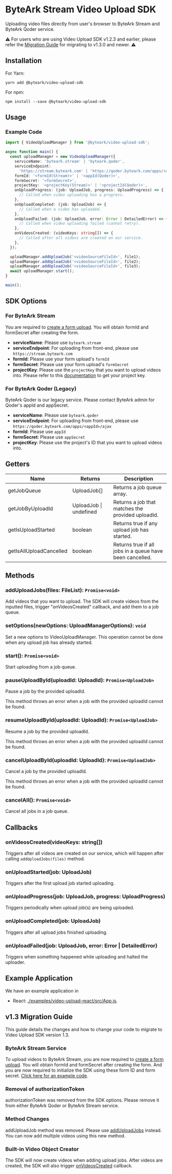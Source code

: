 # ByteArk Stream Video Upload SDK

Uploading video files directly from user's browser to ByteArk Stream
and ByteArk Qoder service.

⚠️ For users who are using Video Upload SDK v1.2.3 and earlier, please refer the [Migration Guide](#v13-migration-guide) for migrating to v1.3.0 and newer. ⚠️

## Installation

For Yarn:

```
yarn add @byteark/video-upload-sdk
```

For npm:

```
npm install --save @byteark/video-upload-sdk
```

## Usage

### Example Code

```ts
import { VideoUploadManager } from '@byteark/video-upload-sdk';

async function main() {
  const uploadManager = new VideoUploadManager({
    serviceName: 'byteark.stream' | 'byteark.qoder',
    serviceEndpoint:
      'https://stream.byteark.com' | 'https://qoder.byteark.com/apps/<appIdHere>/ajax',
    formId: '<formId(Stream)>' | '<appId(Qoder)>',
    formSecret: '<formSecret>',
    projectKey: '<projectKey(Stream)>' | '<projectId(Qoder)>',
    onUploadProgress: (job: UploadJob, progress: UploadProgress) => {
      // Called when video uploading has a progress.
    },
    onUploadCompleted: (job: UploadJob) => {
      // Called when a video has uploaded.
    },
    onUploadFailed: (job: UploadJob, error: Error | DetailedError) => {
      // Called when video uploading failed (cannot retry).
    },
    onVideosCreated: (videoKeys: string[]) => {
      // Called after all videos are created on our service.
    },
  });

  uploadManager.addUploadJob('<videoSourceFileId>', file1);
  uploadManager.addUploadJob('<videoSourceFileId>', file2);
  uploadManager.addUploadJob('<videoSourceFileId>', file3);
  await uploadManager.start();
}

main();
```

## SDK Options

### For ByteArk Stream

You are required to [create a form upload](https://docs.byteark.com/th/stream/developer-forms.html#%E0%B8%82%E0%B8%B1%E0%B9%89%E0%B8%99%E0%B8%95%E0%B8%AD%E0%B8%99%E0%B8%97%E0%B8%B5%E0%B9%88-1-%E0%B8%AA%E0%B8%A3%E0%B9%89%E0%B8%B2%E0%B8%87%E0%B9%81%E0%B8%9A%E0%B8%9A%E0%B8%9F%E0%B8%AD%E0%B8%A3%E0%B9%8C%E0%B8%A1%E0%B8%AD%E0%B8%B1%E0%B8%9B%E0%B9%82%E0%B8%AB%E0%B8%A5%E0%B8%94%E0%B8%82%E0%B8%AD%E0%B8%87%E0%B8%84%E0%B8%B8%E0%B8%93%E0%B9%83%E0%B8%99-byteark-stream). You will obtain formId and formSecret after creating the form.

- **serviceName**: Please use `byteark.stream`
- **serviceEndpoint**: For uploading from front-end, please use `https://stream.byteark.com`
- **formId**: Please use your form upload's `formId`
- **formSecret**: Please use your form upload's `formSecret`
- **projectKey**: Please use the `projectKey` that you want to upload videos into. Please refer to this [documentation](https://docs.byteark.com/th/stream/project-management-overview.html#%E0%B8%A7%E0%B8%B4%E0%B8%98%E0%B8%B5%E0%B8%99%E0%B9%8D%E0%B8%B2%E0%B8%84%E0%B8%B5%E0%B8%A2%E0%B9%8C%E0%B8%82%E0%B8%AD%E0%B8%87%E0%B9%82%E0%B8%9B%E0%B8%A3%E0%B9%80%E0%B8%88%E0%B8%81%E0%B8%95%E0%B9%8C%E0%B9%84%E0%B8%9B%E0%B9%83%E0%B8%8A%E0%B9%89%E0%B8%87%E0%B8%B2%E0%B8%99) to get your project key.

### For ByteArk Qoder (Legacy)

ByteArk Qoder is our legacy service. Please contact ByteArk admin for Qoder's appId and appSecret.

- **serviceName**: Please use `byteark.qoder`
- **serviceEndpoint**: For uploading from front-end, please use `https://qoder.byteark.com/apps/<appId>/ajax`
- **formId**: Please use `appId`
- **formSecret**: Please use `appSecret`
- **projectKey**: Please use the project's ID that you want to upload videos into.

## Getters

| Name                    | Returns                | Description                                              |
| ----------------------- | ---------------------- | -------------------------------------------------------- |
| getJobQueue             | UploadJob[]            | Returns a job queue array.                               |
| getJobByUploadId        | UploadJob \| undefined | Returns a job that matches the provided uploadId.        |
| getIsUploadStarted      | boolean                | Returns true if any upload job has started.              |
| getIsAllUploadCancelled | boolean                | Returns true if all jobs in a queue have been cancelled. |

## Methods

### addUploadJobs(files: FileList): `Promise<void>`

Add videos that you want to upload. The SDK will create videos from the inputted files, trigger "onVideosCreated" callback, and add them to a job queue.

### setOptions(newOptions: UploadManagerOptions): `void`

Set a new options to VideoUploadManager. This operation cannot be done when any upload job has already started.

### start(): `Promise<void>`

Start uploading from a job queue.

### pauseUploadById(uploadId: UploadId): `Promise<UploadJob>`

Pause a job by the provided uploadId.

This method throws an error when a job with the provided uploadId cannot be found.

### resumeUploadById(uploadId: UploadId): `Promise<UploadJob>`

Resume a job by the provided uploadId.

This method throws an error when a job with the provided uploadId cannot be found.

### cancelUploadById(uploadId: UploadId): `Promise<UploadJob>`

Cancel a job by the provided uploadId.

This method throws an error when a job with the provided uploadId cannot be found.

### cancelAll(): `Promise<void>`

Cancel all jobs in a job queue.

## Callbacks

### onVideosCreated(videoKeys: string[])

Triggers after all videos are created on our service, which will happen after calling `addUploadJobs(files)` method.

### onUploadStarted(job: UploadJob)

Triggers after the first upload job started uploading.

### onUploadProgress(job: UploadJob, progress: UploadProgress)

Triggers periodically when upload job(s) are being uploaded.

### onUploadCompleted(job: UploadJob)

Triggers after all upload jobs finished uploading.

### onUploadFailed(job: UploadJob, error: Error | DetailedError)

Triggers when something happened while uploading and halted the uploader.

## Example Application

We have an example application in

- React: [./examples/video-upload-react/src/App.js](/examples/video-upload-react).

## v1.3 Migration Guide

This guide details the changes and how to change your code to migrate to Video Upload SDK version 1.3.

### ByteArk Stream Service
To upload videos to ByteArk Stream, you are now required to [create a form upload](https://docs.byteark.com/th/stream/developer-forms.html#%E0%B8%82%E0%B8%B1%E0%B9%89%E0%B8%99%E0%B8%95%E0%B8%AD%E0%B8%99%E0%B8%97%E0%B8%B5%E0%B9%88-1-%E0%B8%AA%E0%B8%A3%E0%B9%89%E0%B8%B2%E0%B8%87%E0%B9%81%E0%B8%9A%E0%B8%9A%E0%B8%9F%E0%B8%AD%E0%B8%A3%E0%B9%8C%E0%B8%A1%E0%B8%AD%E0%B8%B1%E0%B8%9B%E0%B9%82%E0%B8%AB%E0%B8%A5%E0%B8%94%E0%B8%82%E0%B8%AD%E0%B8%87%E0%B8%84%E0%B8%B8%E0%B8%93%E0%B9%83%E0%B8%99-byteark-stream). You will obtain formId and formSecret after creating the form. And you are now required to initialize the SDK using these form ID and form secret. [Click here for an example code](#example-code).

### Removal of authorizationToken
authorizationToken was removed from the SDK options. Please remove it from either ByteArk Qoder or ByteArk Stream service.

### Method Changes
addUploadJob method was removed. Please use [addUploadJobs](#methods) instead. You can now add multiple videos using this new method.

### Built-in Video Object Creator
The SDK will now create videos when adding upload jobs. After videos are created, the SDK will also trigger [onVideosCreated](#callbacks) callback.
